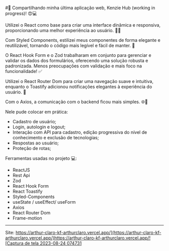 #🚀 Compartilhando minha última aplicação web, Kenzie Hub (working in progress)! 😍💻

Utilizei o React como base para criar uma interface dinâmica e responsiva, proporcionando uma melhor experiência ao usuário. 💪✨

Com Styled Components, estilizei meus componentes de forma elegante e reutilizável, tornando o código mais legível e fácil de manter. 🎨

O React Hook Form e o Zod trabalharam em conjunto para gerenciar e validar os dados dos formulários, oferecendo uma solução robusta e padronizada. Menos preocupações com validação e mais foco na funcionalidade! ✅

Utilizei o React Router Dom para criar uma navegação suave e intuitiva, enquanto o Toastify adicionou notificações elegantes à experiência do usuário. 💬

Com o Axios, a comunicação com o backend ficou mais simples. 🌐🔁

Nele pude colocar em prática:
- Cadastro de usuário;
- Login, autologin e logout;
- Interação com API para cadastro, edição progressiva do nível de conhecimento e exclusão de tecnologias;
- Respostas ao usuário;
- Proteção de rotas;

Ferramentas usadas no projeto 💻:
- ReactJS
- Rest Api
- Zod
- React Hook Form
- React Toastify
- Styled-Components
- useState / useEffect/ useForm
- Axios
- React Router Dom
- Frame-motion
--------------------------------------------------------------------------
Site: [https://arthur-claro-kf-arthurclaro.vercel.app/](https://arthur-claro-kf-arthurclaro.vercel.app/)https://arthur-claro-kf-arthurclaro.vercel.app/![Captura de tela 2023-08-24 074731](https://github.com/ArthurClaro/KenzieHub/assets/124170421/899192d8-4ee7-42fd-8737-6dff8a7c17b0)


